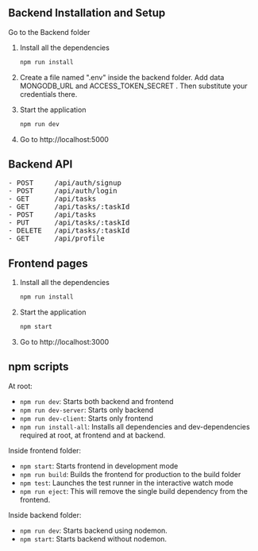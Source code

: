 

## Backend Installation and Setup 
Go to the Backend folder

1. Install all the dependencies

   ```sh
   npm run install
   ```

2. Create a file named ".env" inside the backend folder. Add data MONGODB_URL and
ACCESS_TOKEN_SECRET . Then
 substitute your credentials there.

3. Start the application

   ```sh
   npm run dev
   ```

4. Go to http://localhost:5000

## Backend API

<pre>
- POST     /api/auth/signup
- POST     /api/auth/login
- GET      /api/tasks
- GET      /api/tasks/:taskId
- POST     /api/tasks
- PUT      /api/tasks/:taskId
- DELETE   /api/tasks/:taskId
- GET      /api/profile
</pre>

## Frontend pages

1. Install all the dependencies

   ```sh
   npm run install
   ```
3. Start the application

   ```sh
   npm start
   ```

4. Go to http://localhost:3000


## npm scripts

At root:

- `npm run dev`: Starts both backend and frontend
- `npm run dev-server`: Starts only backend
- `npm run dev-client`: Starts only frontend
- `npm run install-all`: Installs all dependencies and dev-dependencies required at root, at frontend and at backend.

Inside frontend folder:

- `npm start`: Starts frontend in development mode
- `npm run build`: Builds the frontend for production to the build folder
- `npm test`: Launches the test runner in the interactive watch mode
- `npm run eject`: This will remove the single build dependency from the frontend.

Inside backend folder:

- `npm run dev`: Starts backend using nodemon.
- `npm start`: Starts backend without nodemon.
